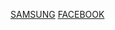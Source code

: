 <a href=Samsung.md>SAMSUNG</a>
<a href=Facebook.md>FACEBOOK</a>



<!-- 
snapchat
IBM
cisco
towersearch
accenture
paypal
paytm
grow
adobe
delite
SAP
CGI
unacademy
razorpay
mindgeek
bharat pay
postman
Geeks for geeks
hacker rank
HCL
Browser Stack
linkedin
zomato
OLA
sharechat
Ofbusiness
chargebee
Grow
upstox
grofers
cardekho
terdata  -->




